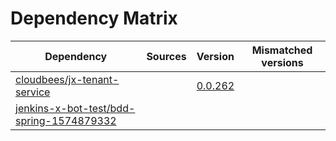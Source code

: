 # Dependency Matrix

Dependency | Sources | Version | Mismatched versions
---------- | ------- | ------- | -------------------
[cloudbees/jx-tenant-service](https://github.com/cloudbees/jx-tenant-service) |  | [0.0.262](https://github.com/cloudbees/jx-tenant-service/releases/tag/v0.0.262) | 
[jenkins-x-bot-test/bdd-spring-1574879332](https://github.com/jenkins-x-bot-test/bdd-spring-1574879332.git) |  | []() | 
